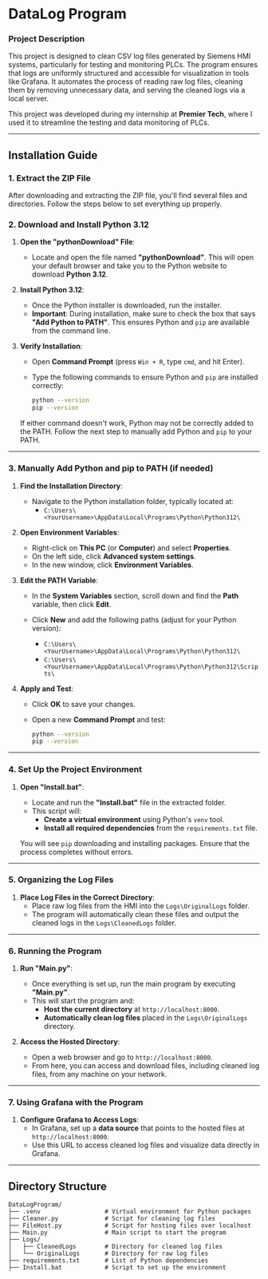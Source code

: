 # DataLog Program

### **Project Description**

This project is designed to clean CSV log files generated by Siemens HMI systems, particularly for testing and monitoring PLCs. The program ensures that logs are uniformly structured and accessible for visualization in tools like Grafana. It automates the process of reading raw log files, cleaning them by removing unnecessary data, and serving the cleaned logs via a local server.

This project was developed during my internship at **Premier Tech**, where I used it to streamline the testing and data monitoring of PLCs.

---

## **Installation Guide**

### 1. Extract the ZIP File

After downloading and extracting the ZIP file, you'll find several files and directories. Follow the steps below to set everything up properly.

### 2. Download and Install Python 3.12

1. **Open the "pythonDownload" File**:
   - Locate and open the file named **"pythonDownload"**. This will open your default browser and take you to the Python website to download **Python 3.12**.

2. **Install Python 3.12**:
   - Once the Python installer is downloaded, run the installer.
   - **Important**: During installation, make sure to check the box that says **"Add Python to PATH"**. This ensures Python and `pip` are available from the command line.

3. **Verify Installation**:
   - Open **Command Prompt** (press `Win + R`, type `cmd`, and hit Enter).
   - Type the following commands to ensure Python and `pip` are installed correctly:

     ```bash
     python --version
     pip --version
     ```

   If either command doesn't work, Python may not be correctly added to the PATH. Follow the next step to manually add Python and `pip` to your PATH.

---

### 3. Manually Add Python and pip to PATH (if needed)

1. **Find the Installation Directory**:
   - Navigate to the Python installation folder, typically located at:
     - `C:\Users\<YourUsername>\AppData\Local\Programs\Python\Python312\`

2. **Open Environment Variables**:
   - Right-click on **This PC** (or **Computer**) and select **Properties**.
   - On the left side, click **Advanced system settings**.
   - In the new window, click **Environment Variables**.

3. **Edit the PATH Variable**:
   - In the **System Variables** section, scroll down and find the **Path** variable, then click **Edit**.
   - Click **New** and add the following paths (adjust for your Python version):

     - `C:\Users\<YourUsername>\AppData\Local\Programs\Python\Python312\`
     - `C:\Users\<YourUsername>\AppData\Local\Programs\Python\Python312\Scripts\`

4. **Apply and Test**:
   - Click **OK** to save your changes.
   - Open a new **Command Prompt** and test:

     ```bash
     python --version
     pip --version
     ```

---

### 4. Set Up the Project Environment

1. **Open "Install.bat"**:
   - Locate and run the **"Install.bat"** file in the extracted folder.
   - This script will:
     - **Create a virtual environment** using Python's `venv` tool.
     - **Install all required dependencies** from the `requirements.txt` file.

   You will see `pip` downloading and installing packages. Ensure that the process completes without errors.

---

### 5. Organizing the Log Files

1. **Place Log Files in the Correct Directory**:
   - Place raw log files from the HMI into the `Logs\OriginalLogs` folder.
   - The program will automatically clean these files and output the cleaned logs in the `Logs\CleanedLogs` folder.

---

### 6. Running the Program

1. **Run "Main.py"**:
   - Once everything is set up, run the main program by executing **"Main.py"**.
   - This will start the program and:
     - **Host the current directory** at `http://localhost:8000`.
     - **Automatically clean log files** placed in the `Logs\OriginalLogs` directory.

2. **Access the Hosted Directory**:
   - Open a web browser and go to `http://localhost:8000`.
   - From here, you can access and download files, including cleaned log files, from any machine on your network.

---

### 7. Using Grafana with the Program

1. **Configure Grafana to Access Logs**:
   - In Grafana, set up a **data source** that points to the hosted files at `http://localhost:8000`.
   - Use this URL to access cleaned log files and visualize data directly in Grafana.

---

## **Directory Structure**

```plaintext
DataLogProgram/
├── .venv                  # Virtual environment for Python packages
├── Cleaner.py             # Script for cleaning log files
├── FileHost.py            # Script for hosting files over localhost
├── Main.py                # Main script to start the program
├── Logs/
│   ├── CleanedLogs        # Directory for cleaned log files
│   └── OriginalLogs       # Directory for raw log files
├── requirements.txt       # List of Python dependencies
├── Install.bat            # Script to set up the environment
